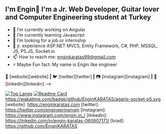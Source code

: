## I'm Engin🤠 I'm a Jr. Web Developer, Guitar lover and Computer Engineering student at Turkey

- 🔭 I’m currently working on Angular 
- 🌱 I’m currently learning Javascript 
- 🤨 I’m looking for a job or internship
- 💬 jr. experience ASP.NET MVC5, Entity Framework, C#, PHP, MSSQL, JS, P5.JS, Socket.io
- 📫 How to reach me: enginkaratas99@gmail.com
- ⚡ Maybe Fun fact: My name is Engin like engineer


 
🏡 [website][website] **|** 
🐦 [twitter][twitter] **|** 
📷 [instagram][instagram] **|** 
👔 [linkedin][linkedin]
-->


[![Top Langs](https://github-readme-stats.vercel.app/api/top-langs/?username=EnginKARATAS&layout=compact)]()
[![Readme Card](https://github-readme-stats.vercel.app/api/pin/?username=EnginKARATAS&repo=GateOfMusicians)]()
https://wakatime.com/badge/github/EnginKARATAS/agario-socket-p5.svg
[website]: https://enginkaratas.com
[twitter]: https://twitter.com/engineerinengin
[instagram]: https://www.instagram.com/engin.in_/
[linkedin]: https://linkedin.com/in/engin-karataş-060807171/
[brad]: https://github.com/EnginKARATAS
